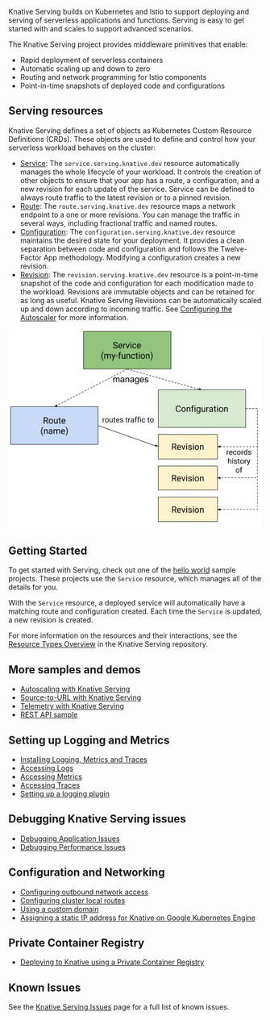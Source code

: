 Knative Serving builds on Kubernetes and Istio to support deploying and serving
of serverless applications and functions. Serving is easy to get started with
and scales to support advanced scenarios.

The Knative Serving project provides middleware primitives that enable:

- Rapid deployment of serverless containers
- Automatic scaling up and down to zero
- Routing and network programming for Istio components
- Point-in-time snapshots of deployed code and configurations

## Serving resources

Knative Serving defines a set of objects as Kubernetes Custom Resource
Definitions (CRDs). These objects are used to define and control how your
serverless workload behaves on the cluster:

- [Service](https://github.com/knative/serving/blob/master/docs/spec/spec.md#service):
  The `service.serving.knative.dev` resource automatically manages the whole
  lifecycle of your workload. It controls the creation of other objects to
  ensure that your app has a route, a configuration, and a new revision for each
  update of the service. Service can be defined to always route traffic to the
  latest revision or to a pinned revision.
- [Route](https://github.com/knative/serving/blob/master/docs/spec/spec.md#route):
  The `route.serving.knative.dev` resource maps a network endpoint to a one or
  more revisions. You can manage the traffic in several ways, including
  fractional traffic and named routes.
- [Configuration](https://github.com/knative/serving/blob/master/docs/spec/spec.md#configuration):
  The `configuration.serving.knative.dev` resource maintains the desired state
  for your deployment. It provides a clean separation between code and
  configuration and follows the Twelve-Factor App methodology. Modifying a
  configuration creates a new revision.
- [Revision](https://github.com/knative/serving/blob/master/docs/spec/spec.md#revision):
  The `revision.serving.knative.dev` resource is a point-in-time snapshot of the
  code and configuration for each modification made to the workload. Revisions
  are immutable objects and can be retained for as long as useful. Knative
  Serving Revisions can be automatically scaled up and down according to
  incoming traffic. See
  [Configuring the Autoscaler](./configuring-the-autoscaler.md) for more
  information.

![Diagram that displays how the Serving resources coordinate with each other.](https://github.com/knative/serving/raw/master/docs/spec/images/object_model.png)

## Getting Started

To get started with Serving, check out one of the [hello world](./samples/)
sample projects. These projects use the `Service` resource, which manages all of
the details for you.

With the `Service` resource, a deployed service will automatically have a
matching route and configuration created. Each time the `Service` is updated, a
new revision is created.

For more information on the resources and their interactions, see the
[Resource Types Overview](https://github.com/knative/serving/blob/master/docs/spec/overview.md)
in the Knative Serving repository.

## More samples and demos

- [Autoscaling with Knative Serving](./samples/autoscale-go/README.md)
- [Source-to-URL with Knative Serving](./samples/source-to-url-go/README.md)
- [Telemetry with Knative Serving](./samples/telemetry-go/README.md)
- [REST API sample](./samples/rest-api-go/README.md)

## Setting up Logging and Metrics

- [Installing Logging, Metrics and Traces](./installing-logging-metrics-traces.md)
- [Accessing Logs](./accessing-logs.md)
- [Accessing Metrics](./accessing-metrics.md)
- [Accessing Traces](./accessing-traces.md)
- [Setting up a logging plugin](./setting-up-a-logging-plugin.md)

## Debugging Knative Serving issues

- [Debugging Application Issues](./debugging-application-issues.md)
- [Debugging Performance Issues](./debugging-performance-issues.md)

## Configuration and Networking

- [Configuring outbound network access](./outbound-network-access.md)
- [Configuring cluster local routes](./cluster-local-route.md)
- [Using a custom domain](./using-a-custom-domain.md)
- [Assigning a static IP address for Knative on Google Kubernetes Engine](./gke-assigning-static-ip-address.md)

## Private Container Registry

- [Deploying to Knative using a Private Container Registry](./deploying-with-private-registry.md)

## Known Issues

See the [Knative Serving Issues](https://github.com/knative/serving/issues) page
for a full list of known issues.


